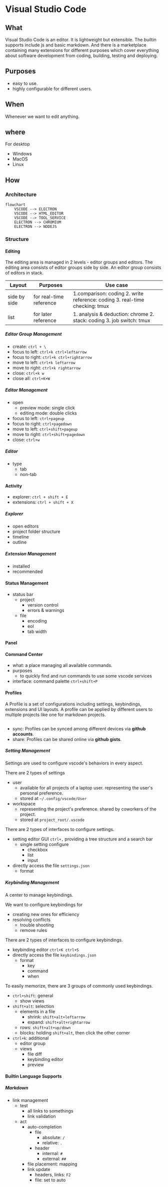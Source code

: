  # Visual Studio Code

## What

Visual Studio Code is an editor. It is lightweight but extensible. The builtin supports include js and basic markdown. And there is a marketplace containing many extensions for different purposes which cover everything about software development from coding, building, testing and deploying.

## Purposes

- easy to use.
- highly configurable for different users.



## When

Whenever we want to edit anything.

## where

For desktop
- Windows
- MacOS
- Linux

## How

### Architecture

```mermaid
flowchart
    VSCODE --> ELECTRON
    VSCODE --> HTML_EDITOR
    VSCODE --> TOOL_SERVICE
    ELECTRON --> CHROMIUM
    ELECTRON --> NODEJS
```

### Structure

#### Editing

The editing area is managed in 2 levels - editor groups and editors. The editing area consists of editor groups side by side. An editor group consists of editors in stack.

| Layout | Purposes | Use case|
| --- | --- | --- |
| side by side | for real-time reference | 1.comparison: coding 2. write reference: coding 3. real-time checking: tmux|	
| list| for later reference | 1. analysis & deduction: chrome 2. stack: coding 3. job switch: tmux|  

##### Editor Group Management

- create: `ctrl + \`
- focus to left: `ctrl+k ctrl+leftarrow `
- focus to right: `ctrl+k ctrl+rightarrow `
- move to left: `ctrl+k leftarrow `
- move to right: `ctrl+k rightarrow `
- close: `ctrl+k w`
- close all: `ctrl+K+W`

##### Editor Management

- open
    - preview mode: single click
    - editing mode: double clicks
- focus to left: `ctrl+pageup`
- focus to right: `ctrl+pagedown`
- move to left: `ctrl+shift+pageup`
- move to right: `ctrl+shift+pagedown`
- close: `ctrl+w`

##### Editor

- type
    - tab
    - non-tab

#### Activity

- explorer: `ctrl + shift + E`
- extensions: `ctrl + shift + X`

##### Explorer

- open editors
- project folder structure
- timeline
- outline

##### Extension Management

- installed
- recommended

#### Status Management

- status bar
    - project
        - version control
        - errors & warnings
    - file
        - encoding
        - eol
        - tab width
  
#### Panel

#### Command Center

- what: a place managing all available commands.
- purposes
    - to quickly find and run commands to use some vscode services
- interface: command palette `ctrl+shift+P`

#### Profiles

A Profile is a set of configurations including settings, keybindings, extensions and UI layouts. A profile can be applied by different users to multiple projects like one for markdown projects.

```mermaid
```

- sync: Profiles can be synced among different devices via **github accounts**.
- share: Profiles can be shared online via **github gists**.


##### Setting Management

Settings are used to configure vscode's behaviors in every aspect.

There are 2 types of settings
- user
    - available for all projects of a laptop user. representing the user's personal preference.
    - stored at `~/.config/vscode/User`
- workspace
    - representing the project's preference. shared by coworkers of the project.
    - stored at `project_root/.vscode` 

There are 2 types of interfaces to configure settings.
- setting editor GUI `ctrl+,` providing a tree structure and a search bar
    - single setting configure
        - checkbox
        - list
        - input
- directly access the file `settings.json`
    - format

##### Keybinding Management

A center to manage keybindings. 

We want to configure keybindings for
- creating new ones for efficiency
- resolving conflicts
    - trouble shooting
    - remove rules

There are 2 types of interfaces to configure keybindings.
- keybinding editor `ctrl+K ctrl+S`
- directly access the file `keybindings.json`
    - format
        - key
        - command
        - when
  
To easily memorize, there are 3 groups of commonly used keybindings.
- `ctrl+shift`: general
    - show views
- `shift+alt`: selection
    - elements in a file
        - shrink: `shift+alt+leftarrow`
        - expand: `shift+alt+rightarrow`
    - rows: `shift+alt+up/down`
    - blocks: holding `shift+alt`, then click the other corner
- `ctrl+k`: additional
    - editor group
    - views
        - file diff
        - keybinding editor
        - preview



#### Builtin Language Supports

##### Markdown

- link management
    - test
        - all links to somethings
        - link validation
    - act
        - auto-completion
            - file
                - absolute: `/`
                - relative: `.`
            - header
                - internal: `#`
                - external: `##`
        - file placement: mapping
        - link update
            - headers, links: `F2`
            - file: set to auto
